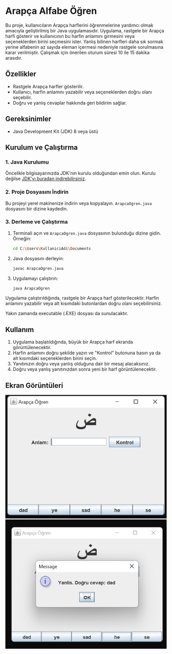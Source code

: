 # Arapça Alfabe Öğren

Bu proje, kullanıcıların Arapça harflerini öğrenmelerine yardımcı olmak amacıyla geliştirilmiş bir Java uygulamasıdır. Uygulama, rastgele bir Arapça harfi gösterir ve kullanıcının bu harfin anlamını girmesini veya seçeneklerden birini seçmesini ister.
Yanlış bilinen harfleri daha sık sormak yerine alfabenin az sayıda eleman içermesi nedeniyle rastgele sorulmasına karar verilmiştir. Çalışmak için önerilen oturum süresi 10 ile 15 dakika arasıdır.

## Özellikler

- Rastgele Arapça harfler gösterilir.
- Kullanıcı, harfin anlamını yazabilir veya seçeneklerden doğru olanı seçebilir.
- Doğru ve yanlış cevaplar hakkında geri bildirim sağlar.

## Gereksinimler

- Java Development Kit (JDK) 8 veya üstü

## Kurulum ve Çalıştırma

### 1. Java Kurulumu

Öncelikle bilgisayarınızda JDK'nın kurulu olduğundan emin olun. Kurulu değilse [JDK'yı buradan indirebilirsiniz](https://www.oracle.com/java/technologies/javase-downloads.html).

### 2. Proje Dosyasını İndirin

Bu projeyi yerel makinenize indirin veya kopyalayın. `ArapcaOgren.java` dosyasını bir dizine kaydedin.

### 3. Derleme ve Çalıştırma

1. Terminali açın ve `ArapcaOgren.java` dosyasının bulunduğu dizine gidin. Örneğin:

    ```sh
    cd C:\Users\KullaniciAdi\Documents
    ```

2. Java dosyasını derleyin:

    ```sh
    javac ArapcaOgren.java
    ```

3. Uygulamayı çalıştırın:

    ```sh
    java ArapcaOgren
    ```

Uygulama çalıştırıldığında, rastgele bir Arapça harf gösterilecektir. Harfin anlamını yazabilir veya alt kısımdaki butonlardan doğru olanı seçebilirsiniz.

Yakın zamanda executable (.EXE) dosyası da sunulacaktır.

## Kullanım

1. Uygulama başlatıldığında, büyük bir Arapça harf ekranda görüntülenecektir.
2. Harfin anlamını doğru şekilde yazın ve "Kontrol" butonuna basın ya da alt kısımdaki seçeneklerden birini seçin.
3. Yanıtınızın doğru veya yanlış olduğuna dair bir mesaj alacaksınız.
4. Doğru veya yanlış yanıtınızdan sonra yeni bir harf görüntülenecektir.

## Ekran Görüntüleri

![Uygulama Ekran Görüntüsü](https://raw.githubusercontent.com/zambaklar/ArapcaAlfabe/main/EkranGoruntuleri/ekran1.png)
![Uygulama Ekran Görüntüsü 2](https://raw.githubusercontent.com/zambaklar/ArapcaAlfabe/main/EkranGoruntuleri/ekran2.png)
